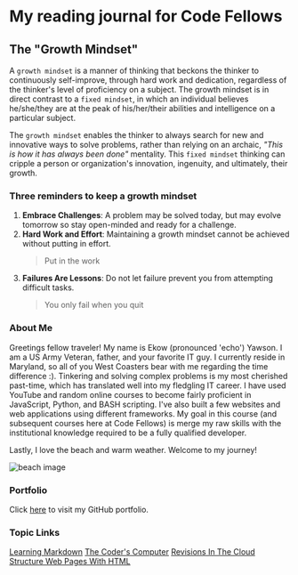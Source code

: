 # My reading journal for Code Fellows

## The "Growth Mindset"

A `growth mindset` is a manner of thinking that beckons the thinker to continuously self-improve, through hard work and dedication, regardless of the thinker's level of proficiency on a subject. The growth mindset is in direct contrast to a `fixed mindset`, in which an individual believes he/she/they are at the peak of his/her/their abilities and intelligence on a particular subject.

The `growth mindset` enables the thinker to always search for new and innovative ways to solve problems, rather than relying on an archaic, *"This is how it has always been done"* mentality. This `fixed mindset` thinking can cripple a person or organization's innovation, ingenuity, and ultimately, their growth.

### Three reminders to keep a growth mindset

1. **Embrace Challenges**: A problem may be solved today, but may evolve tomorrow so stay open-minded and ready for a challenge.
2. **Hard Work and Effort**: Maintaining a growth mindset cannot be achieved without putting in effort.
   > Put in the work
3. **Failures Are Lessons**: Do not let failure prevent you from attempting difficult tasks.
   > You only fail when you quit

### About Me

Greetings fellow traveler! My name is Ekow (pronounced 'echo') Yawson. I am a US Army Veteran, father, and your favorite IT guy. I currently reside in Maryland, so all of you West Coasters bear with me regarding the time difference :). Tinkering and solving complex problems is my most cherished past-time, which has translated well into my fledgling IT career. I have used YouTube and random online courses to become fairly proficient in JavaScript, Python, and BASH scripting. I've also built a few websites and web applications using different frameworks. My goal in this course (and subsequent courses here at Code Fellows) is merge my raw skills with the institutional knowledge required to be a fully qualified developer.

Lastly, I love the beach and warm weather. Welcome to my journey!

![beach image](https://thumbs.dreamstime.com/z/summertime-concept-crossed-legs-beach-as-33585642.jpg?w=992)

### Portfolio

Click [here](https://github.com/ekowyawson) to visit my GitHub portfolio.

### Topic Links

[Learning Markdown](https://ekowyawson.github.io/reading-notes/102-notes/1_learning-markdown)
[The Coder's Computer](https://ekowyawson.github.io/reading-notes/102-notes/2_the-coders-computer)
[Revisions In The Cloud](https://ekowyawson.github.io/reading-notes/102-notes/3_revisions-and-the-cloud)
[Structure Web Pages With HTML](https://ekowyawson.github.io/reading-notes/102-notes/4_structure-web-pages-with-html)

